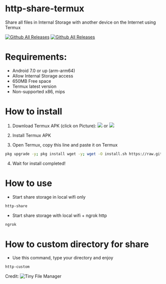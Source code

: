 # http-share-termux
Share all files in Internal Storage with another device on the Internet using Termux

[![Github All Releases](https://img.shields.io/github/downloads/KhanhNguyen9872/http-share-termux/total.svg?style=for-the-badge)](https://github.com/KhanhNguyen9872/http-share-termux#)
[![Github All Releases](https://img.shields.io/github/release/KhanhNguyen9872/http-share-termux.svg?style=for-the-badge)](https://github.com/KhanhNguyen9872/http-share-termux#)

# Requirements:
 - Android 7.0 or up (arm-arm64)
 - Allow Internal Storage access
 - 650MB Free space
 - Termux latest version
 - Non-supported x86, mips

# How to install
1. Download Termux APK (click on Picture): 
[![](https://github.com/KhanhNguyen9872/Ninja_Server_Termux/raw/main/image/termux.png)](https://f-droid.org/repo/com.termux_118.apk)
 or 
[![](https://github.com/KhanhNguyen9872/Ninja_Server_Termux/raw/main/image/termux.png)](https://github.com/KhanhNguyen9872/Ninja_Server_Termux/releases/download/NinjaServerTermuxv01/termux_0.118.apk)

2. Install Termux APK

3. Open Termux, copy this line and paste it on Termux

```bash
pkg upgrade -y; pkg install wget -y; wget -O install.sh https://raw.githubusercontent.com/KhanhNguyen9872/http-share-termux/main/install.sh && bash install.sh
```
4. Wait for install completed!

# How to use
 - Start share storage in local wifi only
```bash
http-share
```

 - Start share storage with local wifi + ngrok http
```bash
ngrok
```

# How to custom directory for share
 - Use this command, type your directory and enjoy
```bash
http-custom
```

Credit: ![Tiny File Manager](https://github.com/prasathmani/tinyfilemanager)
